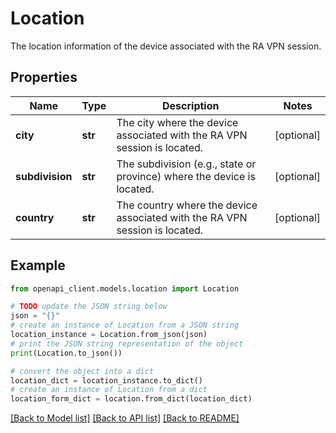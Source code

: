 # Location

The location information of the device associated with the RA VPN session.

## Properties

Name | Type | Description | Notes
------------ | ------------- | ------------- | -------------
**city** | **str** | The city where the device associated with the RA VPN session is located. | [optional] 
**subdivision** | **str** | The subdivision (e.g., state or province) where the device is located. | [optional] 
**country** | **str** | The country where the device associated with the RA VPN session is located. | [optional] 

## Example

```python
from openapi_client.models.location import Location

# TODO update the JSON string below
json = "{}"
# create an instance of Location from a JSON string
location_instance = Location.from_json(json)
# print the JSON string representation of the object
print(Location.to_json())

# convert the object into a dict
location_dict = location_instance.to_dict()
# create an instance of Location from a dict
location_form_dict = location.from_dict(location_dict)
```
[[Back to Model list]](../README.md#documentation-for-models) [[Back to API list]](../README.md#documentation-for-api-endpoints) [[Back to README]](../README.md)


